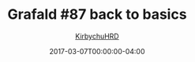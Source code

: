 ---
title: "Grafald #87 back to basics"
type: "image"
date: 2017-03-07T00:00:00-04:00
draft: false
categories:
- comics
- collaborations
tags:
- grafald
image_path: "../img/2017/87.png"
alt_text: ""
is_subpage: true
author: "[KirbychuHRD](https://cohost.org/KirbychuHRD)"
---